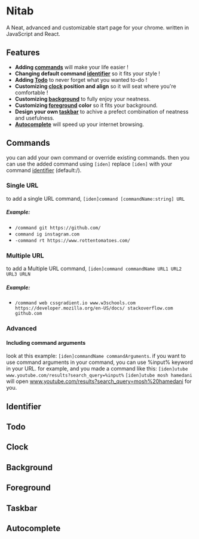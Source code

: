 # Nitab
A Neat, advanced and customizable start page for your chrome. written in JavaScript and React.

## Features
- **Adding [commands](#commands)** will make your life easier !
- **Changing default command [identifier](#identifier)** so it fits your style !
- **Adding [Todo](#todo)** to never forget what you wanted to-do !
- **Customizing [clock](#clock) position and align** so it will seat where you're comfortable !
- **Customizing [background](#background)** to fully enjoy your neatness.
- **Customizing [foreground](#foreground) color** so it fits your background.
- **Design your own [taskbar](#taskbar)** to achive a prefect combination of neatness and usefulness.
- **[Autocomplete](#Autocomplete)** will speed up your internet browsing.


## Commands
you can add your own command or override existing commands.
then you can use the added command using `[iden]`
replace `[iden]` with your command [identifier](#identifier) (default:/).


### Single URL
to add a single URL command, `[iden]command [commandName:string] URL`

##### Example: 
* `/command git https://github.com/`
* `command ig instagram.com`
* `-command rt https://www.rottentomatoes.com/`


### Multiple URL
to add a Multiple URL command, `[iden]command commandName URL1 URL2 URL3 URLN`

##### Example: 
* `/command web cssgradient.io www.w3schools.com https://developer.mozilla.org/en-US/docs/ stackoverflow.com github.com`

### Advanced
#### Including command arguments
look at this example: `[iden]commandName commandArguments`.
if you want to use command arguments in your command, you can use %input% keyword in your URL.
for example, and you made a command like this: `[iden]utube www.youtube.com/results?search_query=%input%`
`[iden]utube mosh hamedani` will open www.youtube.com/results?search_query=mosh%20hamedani for you.


## Identifier
## Todo
## Clock
## Background
## Foreground
## Taskbar 
## Autocomplete

